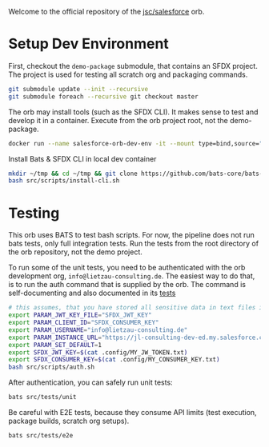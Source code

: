 Welcome to the official repository of the [jsc/salesforce](https://circleci.com/developer/orbs/orb/jsc/salesforce) orb.

# Setup Dev Environment

First, checkout the `demo-package` submodule, that contains an SFDX project. The project is used for testing all scratch org and packaging commands.

```bash
git submodule update --init --recursive
git submodule foreach --recursive git checkout master
```

The orb may install tools (such as the SFDX CLI). It makes sense to test and develop it in a container. Execute from the orb project root, not the demo-package.

```bash
docker run --name salesforce-orb-dev-env -it --mount type=bind,source="$(pwd)",target=/home/circleci/project cimg/base:stable
```

Install Bats & SFDX CLI in local dev container

```bash
mkdir ~/tmp && cd ~/tmp && git clone https://github.com/bats-core/bats-core.git && sudo bats-core/install.sh /usr/local && cd ~/project
bash src/scripts/install-cli.sh
```

# Testing

This orb uses BATS to test bash scripts. For now, the pipeline does not run bats tests, only full integration tests. Run the tests from the root directory of the orb repository, not the demo project.

To run some of the unit tests, you need to be authenticated with the orb development org, `info@lietzau-consulting.de`. The easiest way to do that, is to run the auth command that is supplied by the orb. The command is self-documenting and also documented in its [tests](src/tests/e2e/auth.bats)

```bash
# this assumes, that you have stored all sensitive data in text files in .config
export PARAM_JWT_KEY_FILE="SFDX_JWT_KEY"
export PARAM_CLIENT_ID="SFDX_CONSUMER_KEY"
export PARAM_USERNAME="info@lietzau-consulting.de"
export PARAM_INSTANCE_URL="https://jl-consulting-dev-ed.my.salesforce.com"
export PARAM_SET_DEFAULT=1
export SFDX_JWT_KEY=$(cat .config/MY_JW_TOKEN.txt)
export SFDX_CONSUMER_KEY=$(cat .config/MY_CONSUMER_KEY.txt)
bash src/scripts/auth.sh
```

After authentication, you can safely run unit tests:

```bash
bats src/tests/unit
```

Be careful with E2E tests, because they consume API limits (test execution, package builds, scratch org setups).

```bash
bats src/tests/e2e
```
